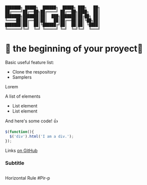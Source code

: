 ```
███████╗ █████╗  ██████╗  █████╗ ███╗   ██╗
██╔════╝██╔══██╗██╔════╝ ██╔══██╗████╗  ██║
███████╗███████║██║  ███╗███████║██╔██╗ ██║
╚════██║██╔══██║██║   ██║██╔══██║██║╚██╗██║
███████║██║  ██║╚██████╔╝██║  ██║██║ ╚████║
╚══════╝╚═╝  ╚═╝ ╚═════╝ ╚═╝  ╚═╝╚═╝  ╚═══╝   
```
# 💫 the beginning of your proyect💫

Basic useful feature list:

 * Clone the respository
 * Samplers


Lorem

A list of elements

 * List element
 * List element

And here's some code! :+1:

```javascript
$(function(){
  $('div').html('I am a div.');
});
```

Links [on GitHub](https://github.com/jbt/markdown-editor)


### Subtitle

##
Horizontal Rule
#Pir-p
